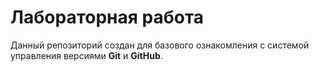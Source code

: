 # Лабораторная работа
Данный репозиторий создан для базового ознакомления с системой управления версиями **Git** и **GitHub**.
